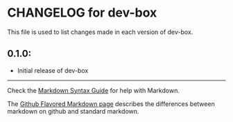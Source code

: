 # CHANGELOG for dev-box

This file is used to list changes made in each version of dev-box.

## 0.1.0:

* Initial release of dev-box

- - -
Check the [Markdown Syntax Guide](http://daringfireball.net/projects/markdown/syntax) for help with Markdown.

The [Github Flavored Markdown page](http://github.github.com/github-flavored-markdown/) describes the differences between markdown on github and standard markdown.
